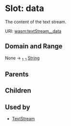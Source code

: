 
# Slot: data


The content of the text stream.

URI: [wasm:textStream__data](https://w3id.org/itk/wasmtextStream__data)


## Domain and Range

None &#8594;  <sub>1..1</sub> [String](types/String.md)

## Parents


## Children


## Used by

 * [TextStream](TextStream.md)
